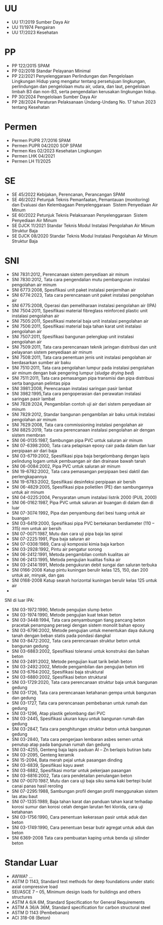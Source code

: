 # UU
- UU 17/2019 Sumber Daya Air
- UU 11/1974 Pengairan
- UU 17/2023 Kesehatan

# PP
- PP 122/2015 SPAM
- PP 02/2018 Standar Pelayanan Minimal
- PP 22/2021 Penyelenggaraan Perlindungan dan Pengelolaan Lingkungan Hidup yang mengatur tentang persetujuan lingkungan, perlindungan dan pengelolaan mutu air, udara, dan laut, pengelolaan limbah B3 dan non-B3, serta pengendalian kerusakan lingkungan hidup.
- PP 30/2024 Pengelolaan Sumber Daya Air
- PP 28/2024 Peraturan Pelaksanaan Undang-Undang No. 17 tahun 2023 tentang Kesehatan

# Permen
- Permen PUPR 27/2016 SPAM
- Permen PUPR 04/2020 SOP SPAM
- Permen Kes 02/2023 Kesehatan Lingkungan
- Permen LHK 04/2021
- Permen LH 11/2025

# SE
- SE 45/2022 Kebijakan, Perencanan, Perancangan SPAM
- SE 46/2022 Petunjuk Teknis Pemanfaatan, Pemantauan (monitoring) dan Evaluasi dan Kelembagaan Penyelenggaraan  Sistem Penyediaan Air Minum
- SE 60/2022 Petunjuk Teknis Pelaksanaan Penyelenggaraan  Sistem Penyediaan Air Minum
- SE DJCK 11/2021 Standar Teknis Modul Instalasi Pengolahan Air Minum Struktur Baja
- SE DJCK 08/2020 Standar Teknis Modul Instalasi Pengolahan Air Minum Struktur Baja

# SNI
- SNI 7831:2012, Perencanaan sistem penyediaan air minum 
- SNI 7830:2012, Tata cara pengendalian mutu pembangunan instalasi pengolahan air minum
- SNI 6773:2008, Spesifikasi unit paket instalasi penjernihan air
- SNI 6774:2023, Tata cara perencanaan unit paket instalasi pengolahan air
- SNI 6775:2008, Operasi dan pemeliharaan instalasi pengolahan air (IPA)
- SNI 7504:2011, Spesifikasi material fibreglass reinforced plastic unit instalasi pengolahan air
- SNI 7505:2011, Spesifikasi material baja unit instalasi pengolahan air
- SNI 7506:2011, Spesifikasi material baja tahan karat unit instalasi pengolahan air
- SNI 7507:2011, Spesifikasi bangunan pelengkap unit instalasi pengolahan air
- SNI 7509:2011, Tata cara perencanaan teknik jaringan distribusi dan unit pelayanan sistem penyediaan air minum
- SNI 7508:2011, Tata cara penentuan jenis unit instalasi pengolahan air berdasarkan sumber air baku
- SNI 7510:2011, Tata cara pengolahan lumpur pada instalasi pengolahan air minum dengan bak pengering lumpur (*sludge drying bed*)
- SNI 7511:2011, Tata cara pemasangan pipa transmisi dan pipa distribusi serta bangunan pelintas pipa
- SNI 3981:2008, Perencanaan instalasi saringan pasir lambat
- SNI 3982:1995,Tata cara pengoperasian dan perawatan instalasi saringan pasir lambat
- SNI 7828:2024, Pengambilan contoh uji air dari sistem penyediaan air minum
- SNI 7829:2012, Standar bangunan pengambilan air baku untuk instalasi pengolahan air minum
- SNI 7629:2008, Tata cara commissioning instalasi pengolahan air 
- SNI 8825:2019, Tata cara perencanaan instalasi pengolahan air dengan sistem membran
- SNI 06-0135:1987, Sambungan pipa PVC untuk saluran air minum
- SNI 07-6398:2000, Tata cara pelapisan epoxy cair pada dalam dan luar perpipaan air dari baja
- SNI 03-6719:2002, Spesifikasi pipa baja bergelombang dengan lapis pelindung logam untuk pembuangan air dan drainase bawah tanah
- SNI 06-0084:2002, Pipa PVC untuk saluran air minum
- SNI 19-6782:2002, Tata cara pemasangan perpipaan besi daktil dan perlengkapannya
- SNI 19-6783:2002, Spesifikasi desinfeksi perpipaan air bersih
- SNI 06-4829:2005, Spesifikasi pipa polietilen (PE) dan sambungannya untuk air minum
- SNI 04-0225:2004, Persyaratan umum instalasi listrik 2000 (PUIL 2000)
- SNI 06-0162:1987, Pipa PVC untuk saluran air buangan di dalam dan di luar
- SNI 07-3074:1992, Pipa dan penyambung dari besi tuang untuk air buangan
- SNI 03-6419:2000, Spesifikasi pipa PVC bertekanan berdiameter (110 – 315) mm untuk air bersih
- SNI 07-0071:1987, Mutu dan cara uji pipa baja las spiral
- SNl 07-2225:1991, Pipa baja saluran air
- SNI 07-0308:1989, Cara uji komposisi kimia baja karbon
- SNI 03-2928:1992, Pintu air pengatur sorong
- SNI 06-2412:1991, Metoda pengambilan contoh kualitas air
- SNI 06-2413:1995, Metoda pengujian kualitas fisika air
- SNI 03-2414:1991, Metoda pengukuran debit sungai dan saluran terbuka
- SNI 0166-2008	Katup pintu kuningan berulir kelas 125, 150, dan 200 untuk air, minyak, dan gas
- SNI 0168-2008	Katup searah horizontal kuningan berulir kelas 125 untuk air
- 



SNI di luar IPA:
- SNI 03-1972:1990, Metode pengujian slump beton
- SNI 03-1974:1990, Metode pengujian kuat tekan beton
- SNI 03-3448:1994, Tata cara penyambungan tiang pancang beton pracetak penampang persegi dengan sistem monolit bahan epoxy
- SNI 03-6796:2002, Metode pengujian untuk menentukan daya dukung tanah dengan beban statis pada pondasi dangkal
- SNI 03-8472:2002, Tata cara perencanaan struktur beton untuk bangunan gedung
- SNI 03-6883:2002, Spesifikasi toleransi untuk konstruksi dan bahan beton
- SNI 03-2491:2002, Metode pengujian kuat tarik belah beton
- SNI 03-2492:2002, Metode pengambilan dan pengujian beton inti
- SNI 03-6764:2002, Spesifikasi baja struktural
- SNI 03-6880:2002, Spesifikasi beton struktural
- SNI 03-1729:2020, Tata cara perencanaan struktur baja untuk bangunan gedung
- SNI 03-1726, Tata cara perencanaan ketahanan gempa untuk bangunan dan gedung
- SNI 03-1727, Tata cara perencanaan pembebanan untuk rumah dan gedung
- SNI 03-1296, Atap plastik gelombang dari PVC
- SNI 03-2445, Spesifikasi ukuran kayu untuk bangunan rumah dan gedung
- SNI 03-2847, Tata cara penghitungan struktur beton untuk bangunan gedung
- SNI 03-2840, Tata cara pengerjaan lembaran asbes semen untuk penutup atap pada bangunan rumah dan gedung
- SNI 03-4255, Genteng baja lapis paduan Al – Zn berlapis butiran batu
- SNI 03-2095, Genteng keramik
- SNI 15-2094, Bata merah pejal untuk pasangan dinding
- SNI 03-6839, Spesifikasi kayu awet
- SNI 03-6882, Spesifikasi mortar untuk pekerjaan pasangan
- SNI 03-6816:2002, Tata cara pendetailan penulangan beton
- SNI 07-0070:1987, Mutu dan cara uji baja siku sama kaki bertepi bulat canai panas hasil reroling
- SNl 07-2295:1988, Sambungan profil dengan profil menggunakan sistem las atau baut
- SNI 07-1335:1989, Baja tahan karat dan panduan tahan karat terhadap korosi sumur dan korosi celah dengan larutan feri klorida, cara uji ketahanan
- SNI 03-1756:1990, Cara penentuan kekerasan pasir untuk aduk dan beton
- SNI 03-1749:1990, Cara penentuan besar butir agregat untuk aduk dan beton
- SNI 6369-2008	Tata cara pembuatan kaping untuk benda uji silinder beton

# Standar Luar
- AWWA? ...
- ASTM D 1143, Standard test methods for deep foundations under static axial compressive load
- SEI/ASCE 7 – 05, Minimum design loads for buildings and others structures
- ASTM A 6/A 6M, Standard Specification for General Requirements
- ASTM A 36/A 36M, Standard specification for carbon structural steel
- ASTM D 1143 (Pembebanan)
- ACI 318-08 (Beton)
